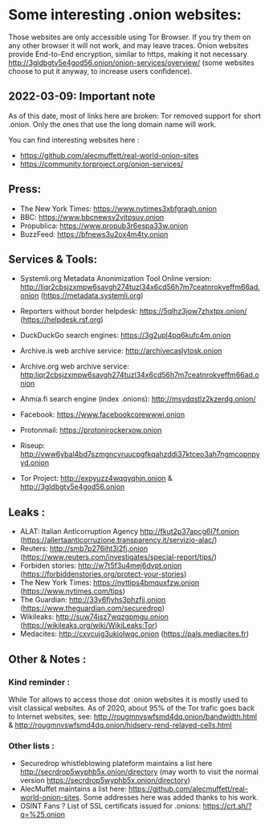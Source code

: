 

# Some interesting .onion websites:

Those websites are only accessible using Tor Browser. If you try them on any other browser it will not work, and may leave traces. Onion websites provide End-to-End encryption, similar to https, making it not necessary <http://3gldbgtv5e4god56.onion/onion-services/overview/> (some websites choose to put it anyway, to increase users confidence).

## 2022-03-09: Important note

As of this date, most of links here are broken: Tor removed support for short .onion. Only the ones that use the long domain name will work.

You can find interesting websites here :
* <https://github.com/alecmuffett/real-world-onion-sites>
* <https://community.torproject.org/onion-services/>

## Press:

* The New York Times: <https://www.nytimes3xbfgragh.onion>
* BBC: <https://www.bbcnewsv2vjtpsuy.onion> 
* Propublica: <https://www.propub3r6espa33w.onion>
* BuzzFeed: <https://bfnews3u2ox4m4ty.onion> 

## Services & Tools:

* Systemli.org Metadata Anonimization Tool Online version: <http://liqr2cbsjzxmpw6savgh274tuzl34x6cd56h7m7ceatnrokveffm66ad.onion> (<https://metadata.systemli.org>)
* Reporters without border helpdesk: <https://5qlhz3jow7zhxtpx.onion/> (<https://helpdesk.rsf.org>)

* DuckDuckGo search engines: <https://3g2upl4pq6kufc4m.onion>
* Archive.is web archive service: <http://archivecaslytosk.onion>
* Archive.org web archive service: <http:liqr2cbsjzxmpw6savgh274tuzl34x6cd56h7m7ceatnrokveffm66ad.onion>
* Ahmia.fi search engine (index .onions): <http://msydqstlz2kzerdg.onion/>

* Facebook: <https://www.facebookcorewwwi.onion>
* Protonmail: <https://protonirockerxow.onion>
* Riseup: <http://vww6ybal4bd7szmgncyruucpgfkqahzddi37ktceo3ah7ngmcopnpyyd.onion>
* Tor Project: <http://expyuzz4wqqyqhjn.onion> & <http://3gldbgtv5e4god56.onion>

## Leaks :

* ALAT: Italian Anticorruption Agency <http://fkut2p37apcg6l7f.onion> (<https://allertaanticorruzione.transparency.it/servizio-alac/>)
* Reuters: <http://smb7p276iht3i2fj.onion> (<https://www.reuters.com/investigates/special-report/tips/>)
* Forbiden stories: <http://w7t5f3u4mej6dvpt.onion> (<https://forbiddenstories.org/protect-your-stories>)
* The New York Times: <https://nyttips4bmquxfzw.onion> (<https://www.nytimes.com/tips>)
* The Guardian: <http://33y6fjyhs3phzfjj.onion> (<https://www.theguardian.com/securedrop>)
* Wikileaks: <http://suw74isz7wqzgpmgu.onion> (<https://wikileaks.org/wiki/WikiLeaks:Tor>)
* Medacites: <http://cxvcujg3ukiolwqc.onion> (<https://pals.mediacites.fr>)

## Other & Notes :

### Kind reminder :

While Tor allows to access those dot .onion websites it is mostly used to visit classical websites.
As of 2020, about 95% of the Tor trafic goes back to Internet websites, see: <http://rougmnvswfsmd4dq.onion/bandwidth.html> & <http://rougmnvswfsmd4dq.onion/hidserv-rend-relayed-cells.html>

### Other lists :

* Securedrop whistleblowing plateform maintains a list here <http://secrdrop5wyphb5x.onion/directory> (may worth to visit the normal version <https://secrdrop5wyphb5x.onion/directory>)
* AlecMuffet maintains a list here: <https://github.com/alecmuffett/real-world-onion-sites>. Some addresses here was added thanks to his work.
* OSINT Fans ? List of SSL certificats issued for .onions: <https://crt.sh/?q=%25.onion>
